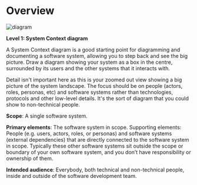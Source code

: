 # Overview

![diagram](https://www.plantuml.com/plantuml/svg/0/bLJ1RXen4Br7oZzCEH6fWKjFFIK5cY11Wqf8rHEQjGUmwhLNjXUIl-_OtbrOqKjljkVDctdpPlV11tIXBlNjpITbXAubmI64odyTZnsUHdiL3dLHUtB2ca0cZ8GjnoYTGdFKTLMF9r_kLnfDs2mNOus1VE2dxIIYtyEe-b_gAd9nqhqFKgkYHr-Y3-HQUbI6N5FWzcRn-FjbyxhzDNzztYvcJxCVq-5TV5-HyzOCIQfWtMSOJ78jo0y3VbcY-qE1o85r8Eb8sbPy2GVCA3yMZg8mQFe4YG57WxkMV3jx3yEZyas5jtoAr8zmee9l14qOJWSBEwMr1ri7GDXPLoQgJj5G4yez6KvVyEd-YGpm14943Xe13FGf5T184EYWj99qQYmtZbhRamSL85XWDdAi8ANuL6xzmQCiXwAic79zG4SI9hQih6617XQgSEW-UlLyHctcF8SMUCbbVS7mb_KtU5pDO-RAsQEIF3Soih8gyd83m8OVbQ1UhYvzrBjSmxg9Nf5qSWE-Or3MH3jsQb-xTEkt8WJw-1WRQizNZ1tgR6ZEJuQgSi_WUObxWYd72_JKcuVTxPHGg455JBoVdUXr4pi_SEUQudfyZpgUypNovMEZpzT5gVfZbOGvSPeExO1wIjXjoBX-OMNG28f5y-cVoGqAAcTbBTYal5DQrFfYihStFqbtdz5vHsVn2sc_Z0YCiEvZEECslj7OOhfGti4KFo_M5IflLq9rwtG5ociKGTVv5okHMDg7P7uBR_LbynCkkzi2KXjzGo_BfN3ds5NaR4WRUc0nwG_s5m00)

**Level 1: System Context diagram**

A System Context diagram is a good starting point for diagramming and documenting a software system, allowing you to step back and see the big picture. Draw a diagram showing your system as a box in the centre, surrounded by its users and the other systems that it interacts with.

Detail isn't important here as this is your zoomed out view showing a big picture of the system landscape. The focus should be on people (actors, roles, personas, etc) and software systems rather than technologies, protocols and other low-level details. It's the sort of diagram that you could show to non-technical people.

**Scope**: A single software system.

**Primary elements**: The software system in scope.
Supporting elements: People (e.g. users, actors, roles, or personas) and software systems (external dependencies) that are directly connected to the software system in scope. Typically these other software systems sit outside the scope or boundary of your own software system, and you don’t have responsibility or ownership of them.

**Intended audience**: Everybody, both technical and non-technical people, inside and outside of the software development team.